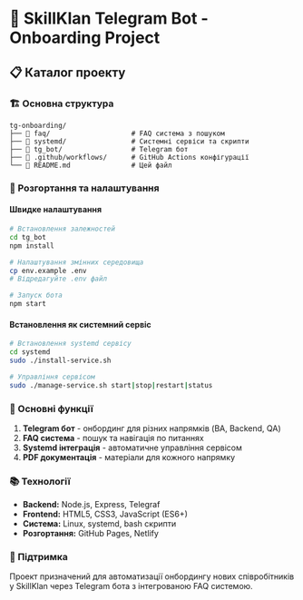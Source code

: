 # 🚀 SkillKlan Telegram Bot - Onboarding Project

## 📋 Каталог проекту

### 🏗️ Основна структура
```
tg-onboarding/
├── 📁 faq/                    # FAQ система з пошуком
├── 📁 systemd/                # Системні сервіси та скрипти
├── 📁 tg_bot/                 # Telegram бот
├── 📁 .github/workflows/      # GitHub Actions конфігурації
└── 📄 README.md               # Цей файл
```

### 🚀 Розгортання та налаштування

#### Швидке налаштування
```bash
# Встановлення залежностей
cd tg_bot
npm install

# Налаштування змінних середовища
cp env.example .env
# Відредагуйте .env файл

# Запуск бота
npm start
```

#### Встановлення як системний сервіс
```bash
# Встановлення systemd сервісу
cd systemd
sudo ./install-service.sh

# Управління сервісом
sudo ./manage-service.sh start|stop|restart|status
```

### 🔧 Основні функції

1. **Telegram бот** - онбординг для різних напрямків (BA, Backend, QA)
2. **FAQ система** - пошук та навігація по питаннях
3. **Systemd інтеграція** - автоматичне управління сервісом
4. **PDF документація** - матеріали для кожного напрямку

### 📚 Технології

- **Backend:** Node.js, Express, Telegraf
- **Frontend:** HTML5, CSS3, JavaScript (ES6+)
- **Система:** Linux, systemd, bash скрипти
- **Розгортання:** GitHub Pages, Netlify

### 🤝 Підтримка

Проект призначений для автоматизації онбордингу нових співробітників у SkillKlan через Telegram бота з інтегрованою FAQ системою.
